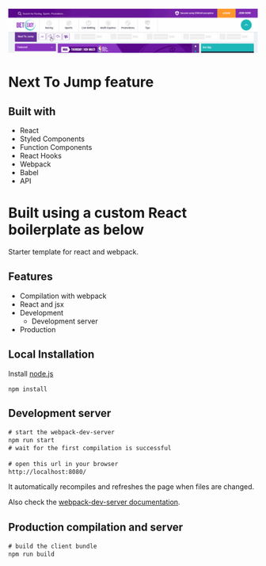 
![NJT](https://github.com/MoonMoon85/Next-to-Jump/blob/master/assests/njt.gif)

# Next To Jump feature

## Built with
* React
* Styled Components
* Function Components
* React Hooks
* Webpack
* Babel
* API

# Built using a custom React boilerplate as below

Starter template for react and webpack.

## Features

* Compilation with webpack
* React and jsx
* Development
  * Development server
* Production

## Local Installation

Install [node.js](https://nodejs.org)

``` text
npm install
```

## Development server

``` text
# start the webpack-dev-server
npm run start
# wait for the first compilation is successful

# open this url in your browser
http://localhost:8080/
```

It automatically recompiles and refreshes the page when files are changed.

Also check the [webpack-dev-server documentation](http://webpack.github.io/docs/webpack-dev-server.html).


## Production compilation and server

``` text
# build the client bundle
npm run build
